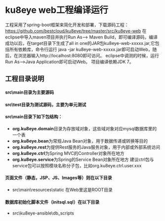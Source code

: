 # ku8eye web工程编译运行
 
工程采用了spring-boot框架来简化开发和部署，下载源码工程：
https://github.com/bestcloud/ku8eye/tree/master/src/ku8eye-web
在eclipse中导入maven项目并执行Run As——> Maven Build，即可编译源码，编译成功以后，在target目录下生成了all in one的JAR包ku8eye-web-xxxxx.jar,它包括所有依赖库，命令行运行 java -jar ku8eye-web-xxxxx.jar即可启动Web，随后，在浏览器输入http://localhost:8080即可访问。
eclipse中调测的时候，运行Run As——>Java Application即可启动Web。
项目编译依赖JDK 7。
 
## 工程目录说明
#### src\main目录为主要源码<br>
#### src\test目录为测试源码，主要为单元测试<br>
#### src\main目录下如下包结构： 

 - **org.ku8eye.domain**目录为存放域对象，这些域对象对应mysql数据库里的一个表
 - **org.ku8eye.bean**为常规Java Bean对象，用于数据传递或转换等目的
 - **org.ku8eye.rest**为提供Rest服务的Java服务对象，用于内部或外部系统访问
 - **org.ku8eye.ctrl**为Spring MVC的Controller对象所在地方
 - **org.ku8eye.service**为Spring的Service Bean对象所在地方
 建议ctrl包与service包可以按照模块名称分子包，比如org.ku8eye.ctrl.user.xxx

#### 页面文件（静态，JSP、JS、Images等）则在以下目录<br>
 - src\main\resources\static  在Web里这是ROOT目录

#### 数据库初始化脚本文件（initsql.sql）在以下目录<br>
 - src\ku8eye-ansible\db_scripts



